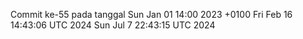 Commit ke-55 pada tanggal Sun Jan 01 14:00 2023 +0100
Fri Feb 16 14:43:06 UTC 2024
Sun Jul  7 22:43:15 UTC 2024
